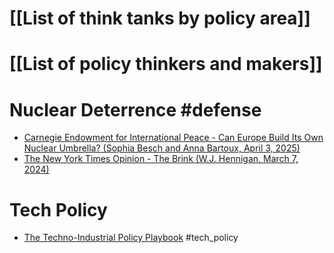 # [[List of think tanks by policy area]]

# [[List of policy thinkers and makers]]

# Nuclear Deterrence #defense
- [Carnegie Endowment for International Peace - Can Europe Build Its Own Nuclear Umbrella? (Sophia Besch and Anna Bartoux, April 3, 2025)](https://carnegieendowment.org/emissary/2025/04/can-europe-build-its-own-nuclear-umbrella?lang=en)
- [The New York Times Opinion - The Brink (W.J. Hennigan, March 7, 2024)](https://www.nytimes.com/interactive/2024/03/07/opinion/nuclear-war-prevention.html)
# Tech Policy
- [The Techno-Industrial Policy Playbook](https://www.rebuilding.tech/) #tech_policy